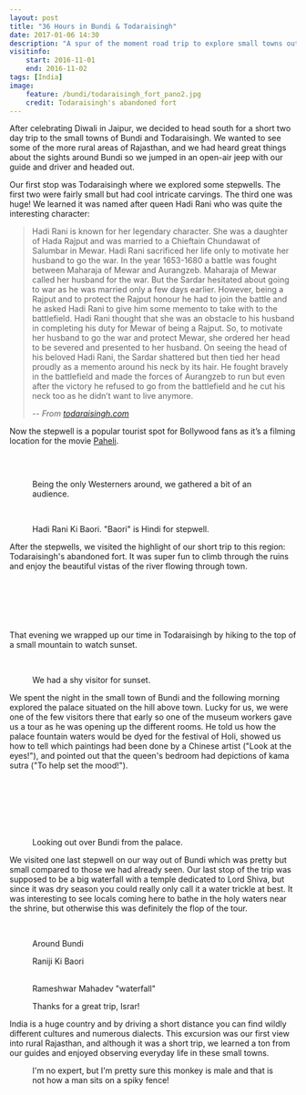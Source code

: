 ```yaml
---
layout: post
title: "36 Hours in Bundi & Todaraisingh"
date: 2017-01-06 14:30
description: "A spur of the moment road trip to explore small towns outside of Jaipur."
visitinfo:
    start: 2016-11-01
    end: 2016-11-02
tags: [India]
image:
    feature: /bundi/todaraisingh_fort_pano2.jpg
    credit: Todaraisingh's abandoned fort
---
```


After celebrating Diwali in Jaipur, we decided to head south for a short two day trip to the small towns of Bundi and Todaraisingh. We wanted to see some of the more rural areas of Rajasthan, and we had heard great things about the sights around Bundi so we jumped in an open-air jeep with our guide and driver and headed out.

Our first stop was Todaraisingh where we explored some stepwells. The first two were fairly small but had cool intricate carvings.  The third one was huge! We learned it was named after queen Hadi Rani who was quite the interesting character:

> Hadi Rani is known for her legendary character. She was a daughter of Hada Rajput and was married to a Chieftain Chundawat of Salumbar in Mewar. Hadi Rani sacrificed her life only to motivate her husband to go the war. In the year 1653-1680 a battle was fought between Maharaja of Mewar and Aurangzeb. Maharaja of Mewar called her husband for the war. But the Sardar hesitated about going to war as he was married only a few days earlier. However, being a Rajput and to protect the Rajput honour he had to join the battle and he asked Hadi Rani to give him some memento to take with to the battlefield. Hadi Rani thought that she was an obstacle to his husband in completing his duty for Mewar of being a Rajput. So, to motivate her husband to go the war and protect Mewar, she ordered her head to be severed and presented to her husband. On seeing the head of his beloved Hadi Rani, the Sardar shattered but then tied her head proudly as a memento around his neck by its hair. He fought bravely in the battlefield and made the forces of Aurangzeb to run but even after the victory he refused to go from the battlefield and he cut his neck too as he didn’t want to live anymore.
> 
> -- <cite>From [todaraisingh.com](http://www.todaraisingh.com/hadi-rani-ki-baori)</cite>

Now the stepwell is a popular tourist spot for Bollywood fans as it’s a filming location for the movie [Paheli](http://dooleyonline.typepad.com/bollywood/2013/09/stepwell-hadi-rani-ki-baori-in-toda-rai-singh-rajasthan-paheli.html).

<figure>
    <a href="/images/bundi/todaraisingh_stepwell.jpg"><img src="/images/bundi/todaraisingh_stepwell.jpg" alt=""></a>
</figure>

<figure class="half">
    <a href="/images/bundi/todaraisingh_stepwell2.jpg"><img src="/images/bundi/todaraisingh_stepwell2.jpg" alt=""></a>
    <a href="/images/bundi/todaraisingh_stepwell3.jpg"><img src="/images/bundi/todaraisingh_stepwell3.jpg" alt=""></a>
</figure>

<figure>
    <a href="/images/bundi/todaraisingh_stepwell_with_audience.jpg"><img src="/images/bundi/todaraisingh_stepwell_with_audience.jpg" alt=""></a>
    <figcaption>Being the only Westerners around, we gathered a bit of an audience.</figcaption>
</figure>

<figure class="half">
    <a href="/images/bundi/todaraisingh_stepwell4.jpg"><img src="/images/bundi/todaraisingh_stepwell4.jpg" alt=""></a>
    <a href="/images/bundi/todaraisingh_stepwell5.jpg"><img src="/images/bundi/todaraisingh_stepwell5.jpg" alt=""></a>
</figure>

<figure>
    <a href="/images/bundi/todaraisingh_step_well_pano.jpg"><img src="/images/bundi/todaraisingh_step_well_pano.jpg" alt=""></a>
    <figcaption>Hadi Rani Ki Baori. "Baori" is Hindi for stepwell.</figcaption>
</figure>

After the stepwells, we visited the highlight of our short trip to this region: Todaraisingh's abandoned fort. It was super fun to climb through the ruins and enjoy the beautiful vistas of the river flowing through town.

<figure class="half">
    <a href="/images/bundi/todaraisingh_fort.jpg"><img src="/images/bundi/todaraisingh_fort.jpg" alt=""></a>
    <a href="/images/bundi/todaraisingh_fort2.jpg"><img src="/images/bundi/todaraisingh_fort2.jpg" alt=""></a>
</figure>

<figure>
    <a href="/images/bundi/todaraisingh_fort3.jpg"><img src="/images/bundi/todaraisingh_fort3.jpg" alt=""></a>
</figure>

<figure class="half">
    <a href="/images/bundi/todaraisingh_fort4.jpg"><img src="/images/bundi/todaraisingh_fort4.jpg" alt=""></a>
    <a href="/images/bundi/todaraisingh_fort5.jpg"><img src="/images/bundi/todaraisingh_fort5.jpg" alt=""></a>
</figure>

<figure>
    <a href="/images/bundi/todaraisingh_fort_pano.jpg"><img src="/images/bundi/todaraisingh_fort_pano.jpg" alt=""></a>
</figure>

That evening we wrapped up our time in Todaraisingh by hiking to the top of a small mountain to watch sunset.

<figure>
    <a href="/images/bundi/todaraisingh_sunset.jpg"><img src="/images/bundi/todaraisingh_sunset.jpg" alt=""></a>
</figure>

<figure class="half">
    <a href="/images/bundi/cow.jpg"><img src="/images/bundi/cow.jpg" alt=""></a>
    <a href="/images/bundi/todaraisingh_sunset2.jpg"><img src="/images/bundi/todaraisingh_sunset2.jpg" alt=""></a>
    <figcaption>We had a shy visitor for sunset.</figcaption>
</figure>

We spent the night in the small town of Bundi and the following morning explored the palace situated on the hill above town. Lucky for us, we were one of the few visitors there that early so one of the museum workers gave us a tour as he was opening up the different rooms. He told us how the palace fountain waters would be dyed for the festival of Holi, showed us how to tell which paintings had been done by a Chinese artist ("Look at the eyes!"), and pointed out that the queen's bedroom had depictions of kama sutra ("To help set the mood!").

<figure>
    <a href="/images/bundi/bundi_palace11.jpg"><img src="/images/bundi/bundi_palace11.jpg" alt=""></a>
</figure>

<figure class="half">
    <a href="/images/bundi/bundi_palace8.jpg"><img src="/images/bundi/bundi_palace8.jpg" alt=""></a>
    <a href="/images/bundi/bundi_palace9.jpg"><img src="/images/bundi/bundi_palace9.jpg" alt=""></a>
</figure>

<figure>
    <a href="/images/bundi/bundi_palace.jpg"><img src="/images/bundi/bundi_palace.jpg" alt=""></a>
</figure>

<figure>
    <a href="/images/bundi/bundi_palace_garden_pano.jpg"><img src="/images/bundi/bundi_palace_garden_pano.jpg" alt=""></a>
</figure>

<figure class="half">
    <a href="/images/bundi/bundi_palace4.jpg"><img src="/images/bundi/bundi_palace4.jpg" alt=""></a>
    <a href="/images/bundi/bundi_palace3.jpg"><img src="/images/bundi/bundi_palace3.jpg" alt=""></a>
</figure>

<figure>
    <a href="/images/bundi/bundi_from_palace_pano.jpg"><img src="/images/bundi/bundi_from_palace_pano.jpg" alt=""></a>
    <figcaption>Looking out over Bundi from the palace.</figcaption>
</figure>

We visited one last stepwell on our way out of Bundi which was pretty but small compared to those we had already seen. Our last stop of the trip was supposed to be a big waterfall with a temple dedicated to Lord Shiva, but since it was dry season you could really only call it a water trickle at best. It was interesting to see locals coming here to bathe in the holy waters near the shrine, but otherwise this was definitely the flop of the tour. 

<figure>
    <a href="/images/bundi/bundi_from_across_pond_pano.jpg"><img src="/images/bundi/bundi_from_across_pond_pano.jpg" alt=""></a>
</figure>

<figure class="half">
    <a href="/images/bundi/bundi.jpg"><img src="/images/bundi/bundi.jpg" alt=""></a>
    <a href="/images/bundi/bundi2.jpg"><img src="/images/bundi/bundi2.jpg" alt=""></a>
    <figcaption>Around Bundi</figcaption>
</figure>

<figure>
    <a href="/images/bundi/bundi_stepwell.jpg"><img src="/images/bundi/bundi_stepwell.jpg" alt=""></a>
    <figcaption>Raniji Ki Baori</figcaption>
</figure>

<figure class="half">
    <a href="/images/bundi/rameshwar_mahadev_waterfall_bathing.jpg"><img src="/images/bundi/rameshwar_mahadev_waterfall_bathing.jpg" alt=""></a>
    <a href="/images/bundi/rameshwar_mahadev_waterfall_shrine.jpg"><img src="/images/bundi/rameshwar_mahadev_waterfall_shrine.jpg" alt=""></a>
    <figcaption>Rameshwar Mahadev "waterfall"</figcaption>
</figure>

<figure>
    <a href="/images/bundi/selfie_with_israr.jpg"><img src="/images/bundi/selfie_with_israr.jpg" alt=""></a>
    <figcaption>Thanks for a great trip, Israr!</figcaption>
</figure>


India is a huge country and by driving a short distance you can find wildly different cultures and numerous dialects. This excursion was our first view into rural Rajasthan, and although it was a short trip, we learned a ton from our guides and enjoyed observing everyday life in these small towns.

<figure>
    <a href="/images/bundi/monkey.jpg"><img src="/images/bundi/monkey.jpg" alt=""></a>
    <figcaption>I'm no expert, but I'm pretty sure this monkey is male and that is not how a man sits on a spiky fence!</figcaption>
</figure>
